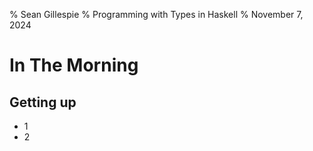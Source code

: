 % Sean Gillespie
% Programming with Types in Haskell
% November 7, 2024

# In The Morning

## Getting up

 * 1
 * 2
